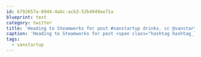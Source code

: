```yaml
---
id: 6792657a-8944-4abc-acb3-52b4949ae71a
blueprint: text
category: twitter
title: 'Heading to Steamworks for post #vanstartup drinks. cc @vanstartup'
caption: 'Heading to Steamworks for post <span class="hashtag hashtag_local">#<a href="http://tweettemp.darylchymko.ca/?tag=vanstartup">vanstartup</a> drinks. cc @vanstartup'
tags:
  - vanstartup
---
```

